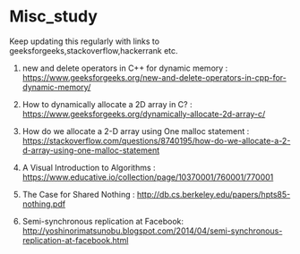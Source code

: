 # Misc_study
Keep updating this regularly with links to geeksforgeeks,stackoverflow,hackerrank etc.

1. new and delete operators in C++ for dynamic memory : https://www.geeksforgeeks.org/new-and-delete-operators-in-cpp-for-dynamic-memory/

2. How to dynamically allocate a 2D array in C? : https://www.geeksforgeeks.org/dynamically-allocate-2d-array-c/

3. How do we allocate a 2-D array using One malloc statement : https://stackoverflow.com/questions/8740195/how-do-we-allocate-a-2-d-array-using-one-malloc-statement

4. A Visual Introduction to Algorithms : https://www.educative.io/collection/page/10370001/760001/770001

5. The Case for Shared Nothing : http://db.cs.berkeley.edu/papers/hpts85-nothing.pdf

6. Semi-synchronous replication at Facebook: http://yoshinorimatsunobu.blogspot.com/2014/04/semi-synchronous-replication-at-facebook.html
